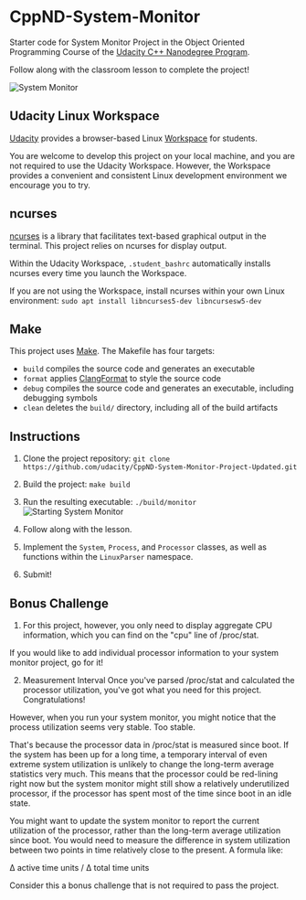 # CppND-System-Monitor

Starter code for System Monitor Project in the Object Oriented Programming Course of the [Udacity C++ Nanodegree Program](https://www.udacity.com/course/c-plus-plus-nanodegree--nd213). 

Follow along with the classroom lesson to complete the project!

![System Monitor](images/monitor.png)

## Udacity Linux Workspace
[Udacity](https://www.udacity.com/) provides a browser-based Linux [Workspace](https://engineering.udacity.com/creating-a-gpu-enhanced-virtual-desktop-for-udacity-497bdd91a505) for students. 

You are welcome to develop this project on your local machine, and you are not required to use the Udacity Workspace. However, the Workspace provides a convenient and consistent Linux development environment we encourage you to try.

## ncurses
[ncurses](https://www.gnu.org/software/ncurses/) is a library that facilitates text-based graphical output in the terminal. This project relies on ncurses for display output.

Within the Udacity Workspace, `.student_bashrc` automatically installs ncurses every time you launch the Workspace.

If you are not using the Workspace, install ncurses within your own Linux environment: `sudo apt install libncurses5-dev libncursesw5-dev`

## Make
This project uses [Make](https://www.gnu.org/software/make/). The Makefile has four targets:
* `build` compiles the source code and generates an executable
* `format` applies [ClangFormat](https://clang.llvm.org/docs/ClangFormat.html) to style the source code
* `debug` compiles the source code and generates an executable, including debugging symbols
* `clean` deletes the `build/` directory, including all of the build artifacts

## Instructions

1. Clone the project repository: `git clone https://github.com/udacity/CppND-System-Monitor-Project-Updated.git`

2. Build the project: `make build`

3. Run the resulting executable: `./build/monitor`
![Starting System Monitor](images/starting_monitor.png)

4. Follow along with the lesson.

5. Implement the `System`, `Process`, and `Processor` classes, as well as functions within the `LinuxParser` namespace.

6. Submit!

## Bonus Challenge

1. For this project, however, you only need to display aggregate CPU information, which you can find on the "cpu" line of /proc/stat.

If you would like to add individual processor information to your system monitor project, go for it!

2. Measurement Interval
Once you've parsed /proc/stat and calculated the processor utilization, you've got what you need for this project. Congratulations!

However, when you run your system monitor, you might notice that the process utilization seems very stable. Too stable.

That's because the processor data in /proc/stat is measured since boot. If the system has been up for a long time, a temporary interval of even extreme system utilization is unlikely to change the long-term average statistics very much. This means that the processor could be red-lining right now but the system monitor might still show a relatively underutilized processor, if the processor has spent most of the time since boot in an idle state.

You might want to update the system monitor to report the current utilization of the processor, rather than the long-term average utilization since boot. You would need to measure the difference in system utilization between two points in time relatively close to the present. A formula like:

Δ active time units / Δ total time units

Consider this a bonus challenge that is not required to pass the project.